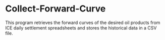 # Collect-Forward-Curve
This program retrieves the forward curves of the desired oil products from ICE daily settlement spreadsheets and stores the historical data in a CSV file.

